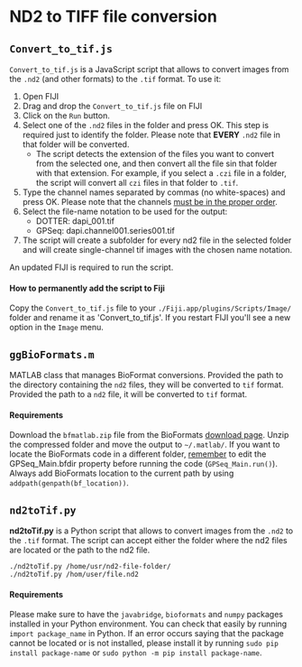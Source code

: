 ND2 to TIFF file conversion
===

## `Convert_to_tif.js`

`Convert_to_tif.js` is a JavaScript script that allows to convert images from the `.nd2` (and other formats) to the `.tif` format. To use it:

1. Open FIJI
2. Drag and drop the `Convert_to_tif.js` file on FIJI
3. Click on the `Run` button.
4. Select one of the `.nd2` files in the folder and press OK. This step is required just to identify the folder. Please note that **EVERY** `.nd2` file in that folder will be converted.
    - The script detects the extension of the files you want to convert from the selected one, and then convert all the file sin that folder with that extension. For example, if you select a `.czi` file in a folder, the script will convert all `czi` files in that folder to `.tif`.
5. Type the channel names separated by commas (no white-spaces) and press OK. Please note that the channels <u>must be in the proper order</u>.
6. Select the file-name notation to be used for the output:
    - DOTTER: dapi_001.tif
    - GPSeq: dapi.channel001.series001.tif
7. The script will create a subfolder for every nd2 file in the selected folder and will create single-channel tif images with the chosen name notation.

An updated FIJI is required to run the script.

#### How to permanently add the script to Fiji

Copy the `Convert_to_tif.js` file to your `./Fiji.app/plugins/Scripts/Image/` folder and rename it as 'Convert_to_tif.js'. If you restart FIJI you'll see a new option in the `Image` menu.

## `ggBioFormats.m`

MATLAB class that manages BioFormat conversions. Provided the path to the directory containing the `nd2` files, they will be converted to `tif` format. Provided the path to a `nd2` file, it will be converted to `tif` format.

#### Requirements

Download the `bfmatlab.zip` file from the BioFormats <a href="http://downloads.openmicroscopy.org/bio-formats/5.1.5/">download page</a>. Unzip the compressed folder and move the output to `~/.matlab/`. If you want to locate the BioFormats code in a different folder, <u>remember</u> to edit the GPSeq_Main.bfdir property before running the code (`GPSeq_Main.run()`). Always add BioFormats location to the current path by using `addpath(genpath(bf_location))`.

## `nd2toTif.py`

**nd2toTif.py** is a Python script that allows to convert images from the `.nd2` to the `.tif` format. The script can accept either the folder where the nd2 files are located or the path to the nd2 file.

    ./nd2toTif.py /home/usr/nd2-file-folder/
    ./nd2toTif.py /hom/user/file.nd2

#### Requirements

Please make sure to have the `javabridge`, `bioformats` and `numpy` packages installed in your Python environment. You can check that easily by running `import package_name` in Python. If an error occurs saying that the package cannot be located or is not installed, please install it by running `sudo pip install package-name` or `sudo python -m pip install package-name`.

